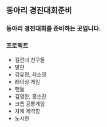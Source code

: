 동아리 경진대회준비
------
### 동아리 경진대회를 준비하는 곳입니다.
### 프로젝트
- 길건너 친구들
 - 발판 
 - 김유정, 최소영
- 레이싱 게임
 - 핸들 
 - 김영한, 홍순찬
- 크롬 공룡게임
 - 자체 제작함
 - 노시현 